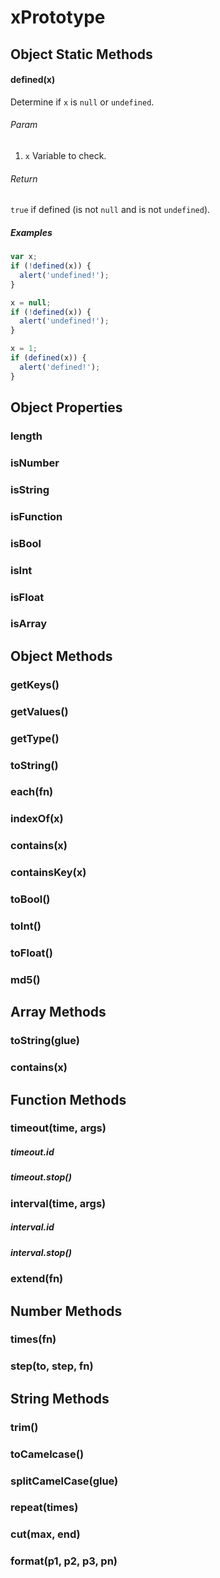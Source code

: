 # xPrototype

## Object Static Methods

#### defined(x)
Determine if `x` is `null` or `undefined`.

###### Param
1. `x` Variable to check.

###### Return
`true` if defined (is not `null` and is not `undefined`).

##### Examples

```js
var x;
if (!defined(x)) {
  alert('undefined!');
}

x = null;
if (!defined(x)) {
  alert('undefined!');
}

x = 1;
if (defined(x)) {
  alert('defined!');
}
```

## Object Properties

### length

### isNumber

### isString

### isFunction

### isBool

### isInt

### isFloat

### isArray

## Object Methods

### getKeys()

### getValues()

### getType()

### toString()

### each(fn)

### indexOf(x)

### contains(x)

### containsKey(x)

### toBool()

### toInt()

### toFloat()

### md5()

## Array Methods

### toString(glue)

### contains(x)

## Function Methods

### timeout(time, args)

##### timeout.id

##### timeout.stop()

### interval(time, args)

##### interval.id

##### interval.stop()

### extend(fn)

## Number Methods

### times(fn)

### step(to, step, fn)

## String Methods

### trim()

### toCamelcase()

### splitCamelCase(glue)

### repeat(times)

### cut(max, end)

### format(p1, p2, p3, pn)
